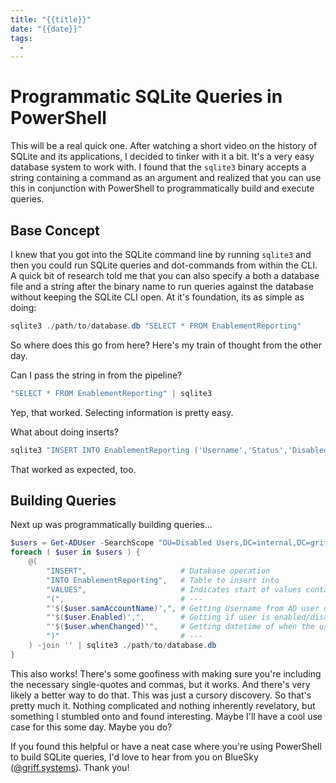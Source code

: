 ```yaml
---
title: "{{title}}"
date: "{{date}}"
tags:
  - 
---
```


# Programmatic SQLite Queries in PowerShell
This will be a real quick one. After watching a short video on the history of SQLite and its applications, I decided to tinker with it a bit. It's a very easy database system to work with.
I found that the `sqlite3` binary accepts a string containing a command as an argument and realized that you can use this in conjunction with PowerShell to programmatically build and execute queries.

## Base Concept
I knew that you got into the SQLite command line by running `sqlite3` and then you could run SQLite queries and dot-commands from within the CLI. A quick bit of research told me that you can also specify a both a database file and a string after the binary name to run queries against the database without keeping the SQLite CLI open.
At it's foundation, its as simple as doing:
```powershell
sqlite3 ./path/to/database.db "SELECT * FROM EnablementReporting"
```
So where does this go from here? Here's my train of thought from the other day.

Can I pass the string in from the pipeline?
```powershell
"SELECT * FROM EnablementReporting" | sqlite3
```
Yep, that worked. Selecting information is pretty easy. 

What about doing inserts?
```powershell
sqlite3 "INSERT INTO EnablementReporting ('Username','Status','DisabledDate') VALUES ('JohnSmith','Disabled','2025-10-30')"
```
That worked as expected, too. 

## Building Queries
Next up was programmatically building queries...
```powershell
$users = Get-ADUser -SearchScope "OU=Disabled Users,DC=internal,DC=griff,DC=systems"
foreach ( $user in $users ) {
    @(
        "INSERT",                     # Database operation
        "INTO EnablementReporting",   # Table to insert into
        "VALUES",                     # Indicates start of values container
        "(",                          # ---
        "'$($user.samAccountName)',", # Getting Username from AD user object's samAccountName property
        "'$($user.Enabled)',",        # Getting if user is enabled/disabled from AD user object's Enabled property
        "'$($user.whenChanged)'",     # Getting datetime of when the user was changed from the AD user object's whenChanged property
        ")"                           # ---
    ) -join '' | sqlite3 ./path/to/database.db
}
```
This also works! There's some goofiness with making sure you're including the necessary single-quotes and commas, but it works. And there's very likely a better way to do that. This was just a cursory discovery. So that's pretty much it. Nothing complicated and nothing inherently revelatory, but something I stumbled onto and found interesting. Maybe I'll have a cool use case for this some day. Maybe you do?

If you found this helpful or have a neat case where you're using PowerShell to build SQLite queries, I'd love to hear from you on BlueSky ([@griff.systems](https://griff.systems/bluesky)). Thank you!
